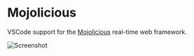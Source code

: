 # Mojolicious

VSCode support for the [Mojolicious](http://mojolicious.org) real-time web framework.

![Screenshot](https://raw.github.com/kraih/vscode-mojo/master/example.png)
